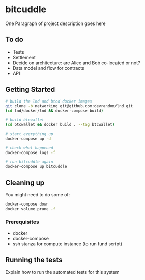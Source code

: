 # bitcuddle

One Paragraph of project description goes here

## To do
* Tests
* Settlement
* Decide on architecture: are Alice and Bob co-located or not?
* Data model and flow for contracts
* API

## Getting Started

```bash
# build the lnd and btcd docker images
git clone -b networking git@github.com:devrandom/lnd.git
(cd lnd/docker/lnd && docker-compose build)

# build btcwallet
(cd btcwallet && docker build . --tag btcwallet)

# start everything up
docker-compose up -d

# check what happened
docker-compose logs -f

# run bitcuddle again
docker-compose up bitcuddle
```

## Cleaning up

You might need to do some of:

```bash
docker-compose down
docker volume prune -f
```

### Prerequisites

* docker
* docker-compose
* ssh stanza for compute instance (to run fund script)

## Running the tests

Explain how to run the automated tests for this system
